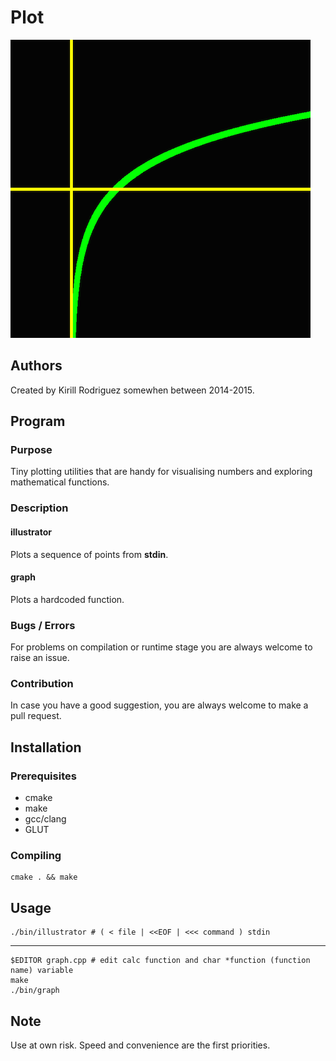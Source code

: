 # Plot

![Logo](./screenshots/screenshot.png)

## Authors

Created by Kirill Rodriguez somewhen between 2014-2015.

## Program

### Purpose

Tiny plotting utilities that are handy for visualising numbers and exploring mathematical functions.

### Description

#### illustrator

Plots a sequence of points from **stdin**.

#### graph

Plots a hardcoded function.

### Bugs / Errors

For problems on compilation or runtime stage you are always welcome to raise an issue.

### Contribution

In case you have a good suggestion, you are always welcome to make a pull request.

## Installation

### Prerequisites

* cmake
* make
* gcc/clang
* GLUT

### Compiling

	cmake . && make

## Usage

	./bin/illustrator # ( < file | <<EOF | <<< command ) stdin
	
----

	$EDITOR graph.cpp # edit calc function and char *function (function name) variable
	make
	./bin/graph

## Note

Use at own risk. Speed and convenience are the first priorities.